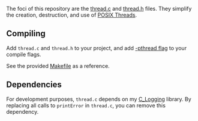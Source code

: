 The foci of this repository are the [thread.c](https://github.com/Valkryst/C_PThread/master/src/thread.c)
and [thread.h](https://github.com/Valkryst/C_PThread/master/src/thread.h)
files. They simplify the creation, destruction, and use of [POSIX Threads](https://en.wikipedia.org/wiki/Pthreads).

## Compiling

Add `thread.c` and `thread.h` to your project, and add
[-pthread flag](https://stackoverflow.com/a/2127819/13279616) to your compile
flags.

See the provided [Makefile](https://github.com/Valkryst/C_PThread/master/Makefile)
as a reference.

## Dependencies

For development purposes, `thread.c` depends on my
[C_Logging](https://github.com/Valkryst/C_Logging) library. By replacing all
calls to `printError` in `thread.c`, you can remove this dependency.